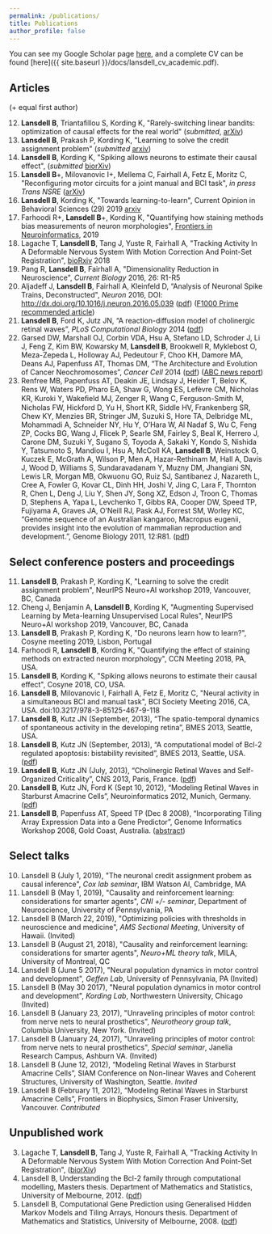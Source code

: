 ```yaml
---
permalink: /publications/
title: Publications
author_profile: false
---
```


You can see my Google Scholar page [here](https://scholar.google.com/citations?user=vM_KsrQAAAAJ&hl=en), and a complete CV can be found [here]({{ site.baseurl }}/docs/lansdell_cv_academic.pdf).

## Articles

(+ equal first author) 

12. **Lansdell B**, Triantafillou S, Kording K, "Rarely-switching linear bandits: optimization of causal effects for the real world" (_submitted_, [arXiv](https://arxiv.org/pdf/1905.13121.pdf))
11. **Lansdell B**, Prakash P, Kording K, "Learning to solve the credit assignment problem" (_submitted_ [arxiv](https://arxiv.org/abs/1906.00889))
10. **Lansdell B**, Kording K, "Spiking allows neurons to estimate their causal effect", (_submitted_ [biorXiv](https://www.biorxiv.org/content/early/2018/01/25/253351))
9. **Lansdell B**+, Milovanovic I+, Mellema C, Fairhall A, Fetz E, Moritz C, "Reconfiguring motor circuits for a joint manual and BCI task", *in press Trans NSRE* ([arXiv](https://arxiv.org/abs/1702.07368))
8. **Lansdell B**, Kording K, "Towards learning-to-learn", Current Opinion in Behavioral Sciences (29) 2019 [arxiv](https://arxiv.org/abs/1811.00231)
7. Farhoodi R+, **Lansdell B**+, Kording K, "Quantifying how staining methods bias measurements of neuron morphologies",  [Frontiers in Neuroinformatics](https://www.frontiersin.org/articles/10.3389/fninf.2019.00036/abstract), 2019
6. Lagache T, **Lansdell B**, Tang J, Yuste R, Fairhall A, "Tracking Activity In A Deformable Nervous System With Motion Correction And Point-Set Registration", [bioRxiv](https://www.biorxiv.org/content/biorxiv/early/2018/07/20/373035.full.pdf) 2018
5. Pang R, **Lansdell B**, Fairhall A, "Dimensionality Reduction in Neuroscience", *Current Biology* 2016, 26: R1-R5
4. Aljadeff J, **Lansdell B**, Fairhall A, Kleinfeld D, “Analysis of Neuronal Spike Trains, Deconstructed", *Neuron* 2016, DOI: http://dx.doi.org/10.1016/j.neuron.2016.05.039 ([pdf]({{site.baseurl}}/docs/neuron_primer.pdf)) ([F1000 Prime recommended article](https://f1000.com/prime/726562212))
3. **Lansdell B**, Ford K, Jutz JN, “A reaction-diffusion model of cholinergic retinal waves”, *PLoS Computational Biology* 2014 ([pdf]({{site.baseurl}}/docs/retinalwaves.pdf))
2. Garsed DW, Marshall OJ, Corbin VDA, Hsu A, Stefano LD, Schroder J, Li J, Feng Z, Kim BW, Kowarsky M, **Lansdell B**, Brookwell R, Myklebost O, Meza-Zepeda L, Holloway AJ, Pedeutour F, Choo KH, Damore MA, Deans AJ, Papenfuss AT, Thomas DM, “The Architecture and Evolution of Cancer Neochromosomes”, *Cancer Cell* 2014 ([pdf]({{site.baseurl}}/docs/neochromosomes.pdf)) ([ABC news report](http://www.abc.net.au/science/articles/2014/11/11/4125343.htm))
1. Renfree MB, Papenfuss AT, Deakin JE, Lindsay J, Heider T, Belov K, Rens W, Waters PD, Pharo EA, Shaw G, Wong ES, Lefèvre CM, Nicholas KR, Kuroki Y, Wakeﬁeld MJ, Zenger  R, Wang C, Ferguson-Smith M, Nicholas FW, Hickford D, Yu H, Short KR, Siddle HV, Frankenberg SR, Chew KY, Menzies BR, Stringer JM, Suzuki S, Hore TA, Delbridge ML, Mohammadi A, Schneider NY, Hu Y, O’Hara W, Al Nadaf S, Wu C, Feng ZP, Cocks BG, Wang J, Flicek P, Searle SM, Fairley S, Beal K, Herrero J, Carone DM, Suzuki Y, Sugano S, Toyoda A, Sakaki Y, Kondo S, Nishida Y, Tatsumoto S, Mandiou I, Hsu A, McColl KA, **Lansdell B**, Weinstock G, Kuczek E, McGrath A, Wilson P, Men A, Hazar-Rethinam M, Hall A, Davis J, Wood D, Williams S, Sundaravadanam Y, Muzny DM, Jhangiani SN, Lewis LR, Morgan MB, Okwuonu GO, Ruiz SJ, Santibanez J, Nazareth L, Cree A, Fowler G, Kovar CL, Dinh HH, Joshi V, Jing C, Lara F, Thornton R, Chen L, Deng J, Liu Y, Shen JY, Song XZ, Edson J, Troon C, Thomas D, Stephens A, Yapa L, Levchenko T, Gibbs RA, Cooper DW, Speed TP, Fujiyama A, Graves JA, O’Neill RJ, Pask AJ, Forrest SM, Worley KC, “Genome sequence of an Australian kangaroo, Macropus eugenii, provides insight into the evolution of mammalian reproduction and development.”, Genome Biology 2011, 12:R81. ([pdf]({{site.baseurl}}/docs/tammar.pdf))

## Select conference posters and proceedings

11. **Lansdell B**, Prakash P, Kording K, "Learning to solve the credit assignment problem", NeurIPS Neuro+AI workshop 2019, Vancouver, BC, Canada
10. Cheng J, Benjamin A, **Lansdell B**, Kording K, "Augmenting Supervised Learning by Meta-learning Unsupervised Local Rules", NeurIPS Neuro+AI workshop 2019, Vancouver, BC, Canada
9. **Lansdell B**, Prakash P, Kording K, "Do neurons learn how to learn?", Cosyne meeting 2019, Lisbon, Portugal
8. Farhoodi R, **Lansdell B**, Kording K, "Quantifying the effect of staining methods on extracted neuron morphology", CCN Meeting 2018, PA, USA.
7. **Lansdell B**, Kording K, "Spiking allows neurons to estimate their causal effect", Cosyne 2018, CO, USA.
6. **Lansdell B**, Milovanovic I, Fairhall A, Fetz E, Moritz C, "Neural activity in a simultaneous BCI and manual task", BCI Society Meeting 2016, CA, USA. doi:10.3217/978-3-85125-467-9-118
5. **Lansdell B**, Kutz JN (September, 2013), “The spatio-temporal dynamics of spontaneous activity in the developing retina”, BMES 2013, Seattle, USA.
4. **Lansdell B**, Kutz JN (September, 2013), “A computational model of Bcl-2 regulated apoptosis: bistability revisited”, BMES 2013, Seattle, USA. ([pdf]({{site.baseurl}}/docs/lansdell_BMES.pdf))
3. **Lansdell B**, Kutz JN (July, 2013), “Cholinergic Retinal Waves and Self-Organized Criticality”, CNS 2013, Paris, France. ([pdf]({{site.baseurl}}/docs/LansdellCNS2013.pdf))
2. **Lansdell B**, Kutz JN, Ford K (Sept 10, 2012), “Modeling Retinal Waves in Starburst Amacrine Cells”, Neuroinformatics 2012, Munich, Germany. ([pdf]({{site.baseurl}}/docs/ICNF2012poster.pdf))
1. **Lansdell B**, Papenfuss AT, Speed TP (Dec 8 2008), “Incorporating Tiling Array Expression Data into a Gene Predictor”, Genome Informatics Workshop 2008, Gold Coast, Australia. ([abstract]({{site.baseurl}}/docs/giw2008poster_submission_103.pdf))

## Select talks
10. Lansdell B (July 1, 2019), "The neuronal credit assignment probem as causal inference", _Cox lab seminar_, IBM Watson AI, Cambridge, MA
9. Lansdell B (May 1, 2019), "Causality and reinforcement learning: considerations for smarter agents", _CNI +/- seminar_, Department of Neuroscience, University of Pennsylvania, PA
8. Lansdell B (March 22, 2019), "Optimizing policies with thresholds in neuroscience and medicine", _AMS Sectional Meeting_, University of Hawaii. (Invited)
7. Lansdell B (August 21, 2018), "Causality and reinforcement learning: considerations for smarter agents", _Neuro+ML theory talk_, MILA, University of Montreal, QC
6. Lansdell B (June 5 2017), "Neural population dynamics in motor control and development", _Geffen Lab_, University of Pennsylvania, PA (Invited)
5. Lansdell B (May 30 2017), "Neural population dynamics in motor control and development", _Kording Lab_, Northwestern University, Chicago (Invited)
4. Lansdell B (January 23, 2017), "Unraveling principles of motor control: from nerve nets to neural prosthetics", _Neurotheory group talk_, Columbia University, New York. (Invited)
3. Lansdell B (January 24, 2017), "Unraveling principles of motor control: from nerve nets to neural prosthetics", _Special seminar_, Janelia Research Campus, Ashburn VA. (Invited)
2. Lansdell B (June 12, 2012), “Modeling Retinal Waves in Starburst Amacrine Cells”, SIAM Conference on Non-linear Waves and Coherent Structures, University of Washington, Seattle. *Invited*
1. Lansdell B (February 11, 2012), “Modeling Retinal Waves in Starburst Amacrine Cells”, Frontiers in Biophysics, Simon Fraser University, Vancouver. *Contributed*

## Unpublished work

3. Lagache T, **Lansdell B**, Tang J, Yuste R, Fairhall A, "Tracking Activity In A Deformable Nervous System With Motion Correction And Point-Set Registration", ([biorXiv](https://doi.org/10.1101/373035))
2. Lansdell B, Understanding the Bcl-2 family through computational modelling, Masters thesis. Department of Mathematics and Statistics, University of Melbourne, 2012. ([pdf]({{site.baseurl}}/docs/mphil.pdf))
1. Lansdell B, Computational Gene Prediction using Generalised Hidden Markov Models and Tiling Arrays, Honours thesis. Department of Mathematics and Statistics, University of Melbourne, 2008. ([pdf]({{site.baseurl}}/docs/honours_thesis.pdf))

